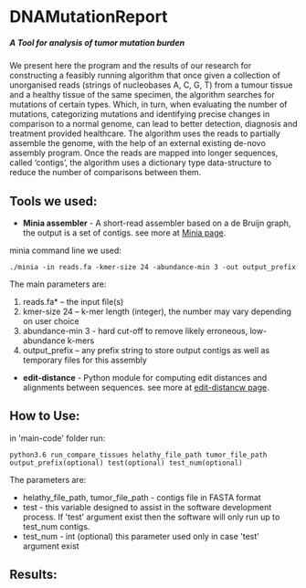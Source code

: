 # DNAMutationReport
##### A Tool for analysis of tumor mutation burden

We present here the program and the results of our research for constructing a feasibly running algorithm that once given a collection of unorganised reads (strings of nucleobases A, C, G, T) from a tumour tissue and a healthy tissue of the same specimen, the algorithm searches for mutations of certain types. Which, in turn, when evaluating the number of mutations, categorizing mutations and identifying precise changes in comparison to a normal genome, can lead to better detection, diagnosis and treatment provided healthcare.
The algorithm uses the reads to partially assemble the genome, with the help of an external existing de-novo assembly program. Once the reads are mapped into longer sequences, called ‘contigs’, the algorithm uses a dictionary type data-structure to reduce the number of comparisons between them.

## Tools we used:
* **Minia assembler** - A short-read assembler based on a de Bruijn graph, the output is a set of contigs. see more at [Minia page](https://github.com/GATB/minia).

minia command line we used:
```
./minia -in reads.fa -kmer-size 24 -abundance-min 3 -out output_prefix
```
The main parameters are:
  1. reads.fa* – the input file(s)
  2. kmer-size 24 – k-mer length (integer), the number may vary depending on user choice
  3. abundance-min 3 - hard cut-off to remove likely erroneous, low-abundance k-mers
  4. output_prefix – any prefix string to store output contigs as well as temporary files for this assembly

* **edit-distance** - Python module for computing edit distances and alignments between sequences. see more at [edit-distancw page](https://github.com/belambert/edit-distance).

## How to Use:

in 'main-code' folder run:
```
python3.6 run_compare_tissues helathy_file_path tumor_file_path output_prefix(optional) test(optional) test_num(optional)
```
The parameters are:
* helathy_file_path, tumor_file_path - contigs file in FASTA format
* test - this variable designed to assist in the software
         development process. If 'test' argument exist then the
         software will only run up to test_num contigs.
* test_num - int (optional) this parameter used only in case 'test' argument 
               exist
               
## Results:


